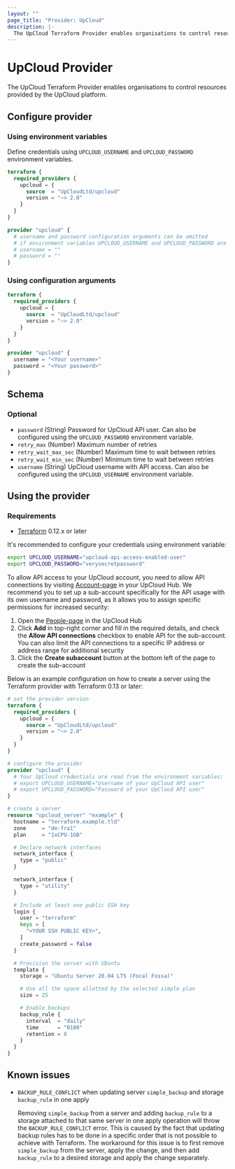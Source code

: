 ```yaml
---
layout: ""
page_title: "Provider: UpCloud"
description: |-
  The UpCloud Terraform Provider enables organisations to control resources provided by the UpCloud platform.
---
```


# UpCloud Provider

The UpCloud Terraform Provider enables organisations to control resources provided by the UpCloud platform.

## Configure provider
### Using environment variables
Define credentials using `UPCLOUD_USERNAME` and `UPCLOUD_PASSWORD` environment variables.  
```terraform
terraform {
  required_providers {
    upcloud = {
      source  = "UpCloudLtd/upcloud"
      version = "~> 2.0"
    }
  }
}

provider "upcloud" {
  # username and password configuration arguments can be omitted  
  # if environment variables UPCLOUD_USERNAME and UPCLOUD_PASSWORD are set
  # username = ""
  # password = ""
}
```



### Using configuration arguments
```terraform
terraform {
  required_providers {
    upcloud = {
      source  = "UpCloudLtd/upcloud"
      version = "~> 2.0"
    }
  }
}

provider "upcloud" {
  username = "<Your username>"
  password = "<Your password>"
}
```

<!-- schema generated by tfplugindocs -->
## Schema

### Optional

- `password` (String) Password for UpCloud API user. Can also be configured using the `UPCLOUD_PASSWORD` environment variable.
- `retry_max` (Number) Maximum number of retries
- `retry_wait_max_sec` (Number) Maximum time to wait between retries
- `retry_wait_min_sec` (Number) Minimum time to wait between retries
- `username` (String) UpCloud username with API access. Can also be configured using the `UPCLOUD_USERNAME` environment variable.

## Using the provider

### Requirements

* [Terraform](https://www.terraform.io/downloads.html) 0.12.x or later


It's recommended to configure your credentials using environment variable:

```sh
export UPCLOUD_USERNAME="upcloud-api-access-enabled-user"
export UPCLOUD_PASSWORD="verysecretpassword"
```

To allow API access to your UpCloud account, you need to allow API connections
by visiting [Account-page](https://hub.upcloud.com/account) in your UpCloud
Hub. We recommend you to set up a sub-account specifically for the API usage
with its own username and password, as it allows you to assign specific
permissions for increased security:

1. Open the [People-page](https://hub.upcloud.com/people) in the UpCloud Hub
2. Click **Add** in top-right corner and fill in the required details, and
   check the **Allow API connections** checkbox to enable API for the
   sub-account. You can also limit the API connections to a specific IP address
   or address range for additional security
3. Click the **Create subaccount** button at the bottom left of the page to
   create the sub-account

Below is an example configuration on how to create a server using the Terraform
provider with Terraform 0.13 or later:

```terraform
# set the provider version
terraform {
  required_providers {
    upcloud = {
      source = "UpCloudLtd/upcloud"
      version = "~> 2.0"
    }
  }
}

# configure the provider
provider "upcloud" {
  # Your UpCloud credentials are read from the environment variables:
  # export UPCLOUD_USERNAME="Username of your UpCloud API user"
  # export UPCLOUD_PASSWORD="Password of your UpCloud API user"
}

# create a server
resource "upcloud_server" "example" {
  hostname = "terraform.example.tld"
  zone     = "de-fra1"
  plan     = "1xCPU-1GB"

  # Declare network interfaces
  network_interface {
    type = "public"
  }

  network_interface {
    type = "utility"
  }

  # Include at least one public SSH key
  login {
    user = "terraform"
    keys = [
      "<YOUR SSH PUBLIC KEY>",
    ]
    create_password = false
  }

  # Provision the server with Ubuntu
  template {
    storage = "Ubuntu Server 20.04 LTS (Focal Fossa)"

    # Use all the space allotted by the selected simple plan
    size = 25

    # Enable backups
    backup_rule {
      interval  = "daily"
      time      = "0100"
      retention = 8
    }
  }
}
```

## Known issues
- `BACKUP_RULE_CONFLICT` when updating server `simple_backup` and storage `backup_rule` in one apply

  Removing `simple_backup` from a server and adding `backup_rule` to a storage attached to that same server in one apply operation will throw the `BACKUP_RULE_CONFLICT` error. This is caused by the fact that updating backup rules has to be done in a specific order that is not possible to achieve with Terraform. The workaround for this issue is to first remove `simple_backup` from the server, apply the change, and then add `backup_rule` to a desired storage and apply the change separately.
